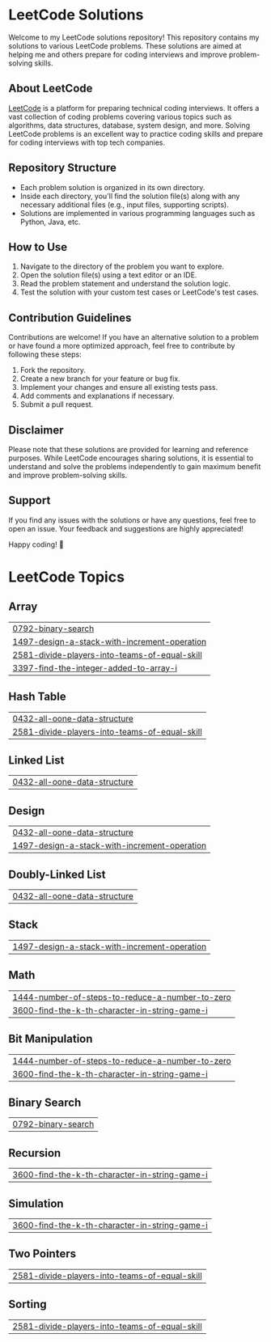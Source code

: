 # LeetCode Solutions

Welcome to my LeetCode solutions repository! This repository contains my solutions to various LeetCode problems. These solutions are aimed at helping me and others prepare for coding interviews and improve problem-solving skills.

## About LeetCode

[LeetCode](https://leetcode.com/) is a platform for preparing technical coding interviews. It offers a vast collection of coding problems covering various topics such as algorithms, data structures, database, system design, and more. Solving LeetCode problems is an excellent way to practice coding skills and prepare for coding interviews with top tech companies.

## Repository Structure

- Each problem solution is organized in its own directory.
- Inside each directory, you'll find the solution file(s) along with any necessary additional files (e.g., input files, supporting scripts).
- Solutions are implemented in various programming languages such as Python, Java, etc.

## How to Use

1. Navigate to the directory of the problem you want to explore.
2. Open the solution file(s) using a text editor or an IDE.
3. Read the problem statement and understand the solution logic.
4. Test the solution with your custom test cases or LeetCode's test cases.

## Contribution Guidelines

Contributions are welcome! If you have an alternative solution to a problem or have found a more optimized approach, feel free to contribute by following these steps:

1. Fork the repository.
2. Create a new branch for your feature or bug fix.
3. Implement your changes and ensure all existing tests pass.
4. Add comments and explanations if necessary.
5. Submit a pull request.

## Disclaimer

Please note that these solutions are provided for learning and reference purposes. While LeetCode encourages sharing solutions, it is essential to understand and solve the problems independently to gain maximum benefit and improve problem-solving skills.

## Support

If you find any issues with the solutions or have any questions, feel free to open an issue. Your feedback and suggestions are highly appreciated!

Happy coding! 🚀

<!---LeetCode Topics Start-->
# LeetCode Topics
## Array
|  |
| ------- |
| [0792-binary-search](https://github.com/Anil-Gehlot/LeetCode-Solutions/tree/master/0792-binary-search) |
| [1497-design-a-stack-with-increment-operation](https://github.com/Anil-Gehlot/LeetCode-Solutions/tree/master/1497-design-a-stack-with-increment-operation) |
| [2581-divide-players-into-teams-of-equal-skill](https://github.com/Anil-Gehlot/LeetCode-Solutions/tree/master/2581-divide-players-into-teams-of-equal-skill) |
| [3397-find-the-integer-added-to-array-i](https://github.com/Anil-Gehlot/LeetCode-Solutions/tree/master/3397-find-the-integer-added-to-array-i) |
## Hash Table
|  |
| ------- |
| [0432-all-oone-data-structure](https://github.com/Anil-Gehlot/LeetCode-Solutions/tree/master/0432-all-oone-data-structure) |
| [2581-divide-players-into-teams-of-equal-skill](https://github.com/Anil-Gehlot/LeetCode-Solutions/tree/master/2581-divide-players-into-teams-of-equal-skill) |
## Linked List
|  |
| ------- |
| [0432-all-oone-data-structure](https://github.com/Anil-Gehlot/LeetCode-Solutions/tree/master/0432-all-oone-data-structure) |
## Design
|  |
| ------- |
| [0432-all-oone-data-structure](https://github.com/Anil-Gehlot/LeetCode-Solutions/tree/master/0432-all-oone-data-structure) |
| [1497-design-a-stack-with-increment-operation](https://github.com/Anil-Gehlot/LeetCode-Solutions/tree/master/1497-design-a-stack-with-increment-operation) |
## Doubly-Linked List
|  |
| ------- |
| [0432-all-oone-data-structure](https://github.com/Anil-Gehlot/LeetCode-Solutions/tree/master/0432-all-oone-data-structure) |
## Stack
|  |
| ------- |
| [1497-design-a-stack-with-increment-operation](https://github.com/Anil-Gehlot/LeetCode-Solutions/tree/master/1497-design-a-stack-with-increment-operation) |
## Math
|  |
| ------- |
| [1444-number-of-steps-to-reduce-a-number-to-zero](https://github.com/Anil-Gehlot/LeetCode-Solutions/tree/master/1444-number-of-steps-to-reduce-a-number-to-zero) |
| [3600-find-the-k-th-character-in-string-game-i](https://github.com/Anil-Gehlot/LeetCode-Solutions/tree/master/3600-find-the-k-th-character-in-string-game-i) |
## Bit Manipulation
|  |
| ------- |
| [1444-number-of-steps-to-reduce-a-number-to-zero](https://github.com/Anil-Gehlot/LeetCode-Solutions/tree/master/1444-number-of-steps-to-reduce-a-number-to-zero) |
| [3600-find-the-k-th-character-in-string-game-i](https://github.com/Anil-Gehlot/LeetCode-Solutions/tree/master/3600-find-the-k-th-character-in-string-game-i) |
## Binary Search
|  |
| ------- |
| [0792-binary-search](https://github.com/Anil-Gehlot/LeetCode-Solutions/tree/master/0792-binary-search) |
## Recursion
|  |
| ------- |
| [3600-find-the-k-th-character-in-string-game-i](https://github.com/Anil-Gehlot/LeetCode-Solutions/tree/master/3600-find-the-k-th-character-in-string-game-i) |
## Simulation
|  |
| ------- |
| [3600-find-the-k-th-character-in-string-game-i](https://github.com/Anil-Gehlot/LeetCode-Solutions/tree/master/3600-find-the-k-th-character-in-string-game-i) |
## Two Pointers
|  |
| ------- |
| [2581-divide-players-into-teams-of-equal-skill](https://github.com/Anil-Gehlot/LeetCode-Solutions/tree/master/2581-divide-players-into-teams-of-equal-skill) |
## Sorting
|  |
| ------- |
| [2581-divide-players-into-teams-of-equal-skill](https://github.com/Anil-Gehlot/LeetCode-Solutions/tree/master/2581-divide-players-into-teams-of-equal-skill) |
<!---LeetCode Topics End-->